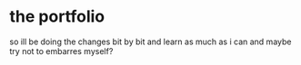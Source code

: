 # the portfolio 
 so ill be doing the changes bit by bit and learn as much as i can and maybe try not to embarres myself?